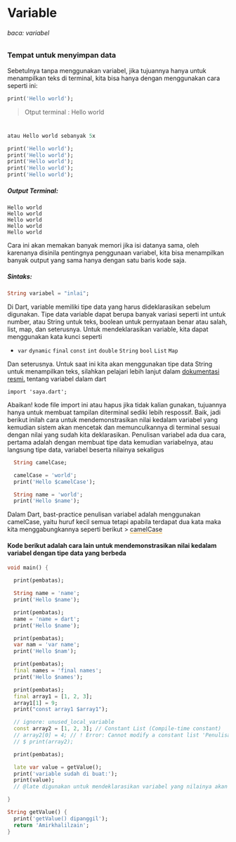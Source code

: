 #  Variable
###### baca: variabel
### Tempat untuk menyimpan data

Sebetulnya tanpa menggunakan variabel, jika tujuannya hanya untuk menampilkan teks di terminal, kita bisa hanya dengan menggunakan cara seperti ini:

```Dart
print('Hello world');
```
>Otput terminal : Hello world
#
```dart
atau Hello world sebanyak 5x

print('Hello world');
print('Hello world');
print('Hello world');
print('Hello world');
print('Hello world');
```
##### Output Terminal:
```
Hello world
Hello world
Hello world
Hello world
Hello world
```

Cara ini akan memakan banyak memori jika isi datanya sama, oleh karenanya disinila pentingnya penggunaan variabel, kita bisa menampilkan banyak output yang sama hanya dengan satu baris kode saja.

##### Sintaks:
```Dart
String variabel = "inlai";
```
 Di Dart, variable memiliki tipe data yang harus dideklarasikan sebelum digunakan. Tipe data variable dapat berupa banyak variasi seperti  int untuk number, atau String untuk teks, boolean untuk pernyataan benar atau salah, list, map, dan seterusnya. Untuk mendeklarasikan variable, kita dapat menggunakan kata kunci seperti
* `var` `dynamic` `final` `const` `int` `double` `String` `bool` `List` `Map`

Dan seterusnya. Untuk saat ini kita akan menggunakan tipe data String untuk menampilkan teks, silahkan pelajari lebih lanjut dalam  [dokumentasi resmi.](https://dart.dev/guides/language/language-tour#variables "dart.dev") tentang variabel dalam  dart


`import 'saya.dart';`

Abaikan! kode file import ini atau hapus jika tidak kalian gunakan, tujuannya hanya untuk membuat tampilan diterminal sediki lebih respossif. Baik, jadi berikut inilah cara untuk mendemonstrasikan nilai kedalam variabel yang kemudian sistem akan mencetak dan memunculkannya di terminal sesuai dengan nilai yang sudah kita deklarasikan. Penulisan variabel ada dua cara,  pertama adalah dengan membuat tipe data kemudian variabelnya, atau langsung tipe data, variabel beserta nilainya sekaligus

```Dart
  String camelCase;

  camelCase = 'world';
  print('Hello $camelCase');
```

```Dart
  String name = 'world';
  print('Hello $name');
```
Dalam Dart, bast-practice penulisan variabel adalah menggunakan camelCase, yaitu huruf kecil semua tetapi apabila terdapat dua kata maka kita menggabungkannya seperti berikut > <span style="border-bottom: 1px solid orange;">
camelCase
</span>
#### Kode berikut adalah cara lain untuk mendemonstrasikan nilai kedalam variabel dengan tipe data yang berbeda


```Dart
void main() {

  print(pembatas);

  String name = 'name';
  print('Hello $name');

  print(pembatas);
  name = 'name = dart';
  print('Hello $name');

  print(pembatas);
  var nam = 'var name';
  print('Hello $nam');

  print(pembatas);
  final names = 'final names';
  print('Hello $names');

  print(pembatas);
  final array1 = [1, 2, 3];
  array1[1] = 9;
  print("const array1 $array1");

  // ignore: unused_local_variable
  const array2 = [1, 2, 3]; // Constant List (Compile-time constant)
  // array2[0] = 4; // ! Error: Cannot modify a constant list 'Penulisan const array2 (Bisa Error)'
  // $ print(array2);

  print(pembatas);

  late var value = getValue();
  print('variable sudah di buat:');
  print(value);
  // @late digunakan untuk mendeklarasikan variabel yang nilainya akan diinisialisasi nanti.

}

String getValue() {
  print('getValue() dipanggil');
  return 'Amirkhalilzain';
}
```


